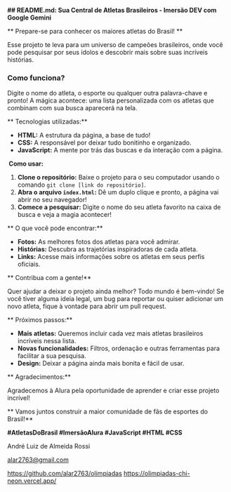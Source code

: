 **## README.md: Sua Central de Atletas Brasileiros - Imersão DEV com Google Gemini**

** Prepare-se para conhecer os maiores atletas do Brasil! **

Esse projeto te leva para um universo de campeões brasileiros, onde você pode pesquisar por seus ídolos e descobrir mais sobre suas incríveis histórias. 

### **Como funciona?**

Digite o nome do atleta, o esporte ou qualquer outra palavra-chave e pronto! A mágica acontece: uma lista personalizada com os atletas que combinam com sua busca aparecerá na tela.

** Tecnologias utilizadas:**

* **HTML:** A estrutura da página, a base de tudo!
* **CSS:** A responsável por deixar tudo bonitinho e organizado.
* **JavaScript:** A mente por trás das buscas e da interação com a página.

**️ Como usar:**

1. **Clone o repositório:** Baixe o projeto para o seu computador usando o comando `git clone [link do repositório]`.
2. **Abra o arquivo `index.html`:** Dê um duplo clique e pronto, a página vai abrir no seu navegador!
3. **Comece a pesquisar:** Digite o nome do seu atleta favorito na caixa de busca e veja a magia acontecer!

** O que você pode encontrar:**

* **Fotos:** As melhores fotos dos atletas para você admirar.
* **Histórias:** Descubra as trajetórias inspiradoras de cada atleta.
* **Links:** Acesse mais informações sobre os atletas em seus perfis oficiais.

** Contribua com a gente!**

Quer ajudar a deixar o projeto ainda melhor? Todo mundo é bem-vindo! Se você tiver alguma ideia legal, um bug para reportar ou quiser adicionar um novo atleta, fique à vontade para abrir um pull request. 

** Próximos passos:**

* **Mais atletas:** Queremos incluir cada vez mais atletas brasileiros incríveis nessa lista.
* **Novas funcionalidades:** Filtros, ordenação e outras ferramentas para facilitar a sua pesquisa.
* **Design:** Deixar a página ainda mais bonita e fácil de usar.

** Agradecimentos:**

Agradecemos à Alura pela oportunidade de aprender e criar esse projeto incrível! 

** Vamos juntos construir a maior comunidade de fãs de esportes do Brasil!**

**#AtletasDoBrasil #ImersãoAlura #JavaScript #HTML #CSS**

André Luiz de Almeida Rossi

alar2763@gmail.com

https://github.com/alar2763/olimpiadas
https://olimpiadas-chi-neon.vercel.app/

